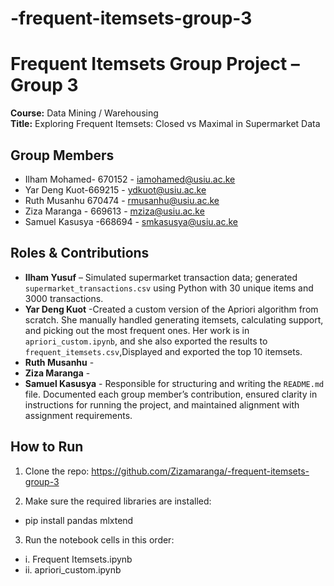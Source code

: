 ﻿# -frequent-itemsets-group-3
# Frequent Itemsets Group Project – Group 3

**Course:** Data Mining / Warehousing  
**Title:** Exploring Frequent Itemsets: Closed vs Maximal in Supermarket Data  

## Group Members
- Ilham Mohamed- 670152 - iamohamed@usiu.ac.ke
- Yar Deng Kuot-669215 - ydkuot@usiu.ac.ke
- Ruth Musanhu 670474 - rmusanhu@usiu.ac.ke
- Ziza Maranga - 669613 - mziza@usiu.ac.ke
- Samuel Kasusya -668694 - smkasusya@usiu.ac.ke

## Roles & Contributions

- **Ilham Yusuf** – Simulated supermarket transaction data; generated `supermarket_transactions.csv` using Python with 30 unique items and 3000 transactions.
- **Yar Deng Kuot** -Created a custom version of the Apriori algorithm from scratch. She manually handled generating itemsets, calculating support, and picking out the most frequent ones. Her work is in `apriori_custom.ipynb`, and she also exported the results to `frequent_itemsets.csv`,Displayed and exported the top 10 itemsets.
- **Ruth Musanhu** -
- **Ziza Maranga** -
- **Samuel Kasusya** - Responsible for structuring and writing the `README.md` file. Documented each group member’s contribution, ensured clarity in instructions for running the project, and maintained alignment with assignment requirements.


## How to Run

1. Clone the repo: https://github.com/Zizamaranga/-frequent-itemsets-group-3

2. Make sure the required libraries are installed:
- pip install pandas mlxtend

3. Run the notebook cells in this order:
- i. Frequent Itemsets.ipynb
- ii. apriori_custom.ipynb
